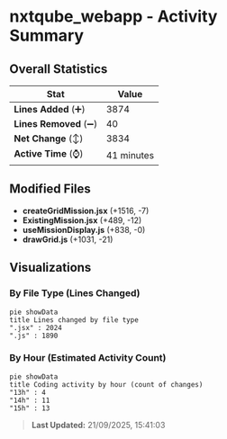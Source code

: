 # nxtqube_webapp - Activity Summary 

## Overall Statistics

| Stat                   | Value                                                             |
| ---------------------- | ----------------------------------------------------------------- |
| **Lines Added** (➕)   | 3874                                          |
| **Lines Removed** (➖) | 40                                        |
| **Net Change** (↕)    | 3834                |
| **Active Time** (⌚)   | 41 minutes |


## Modified Files
- **createGridMission.jsx** (+1516, -7)
- **ExistingMission.jsx** (+489, -12)
- **useMissionDisplay.js** (+838, -0)
- **drawGrid.js** (+1031, -21)

## Visualizations

### By File Type (Lines Changed)

```mermaid
pie showData
title Lines changed by file type
".jsx" : 2024
".js" : 1890
```

### By Hour (Estimated Activity Count)

```mermaid
pie showData
title Coding activity by hour (count of changes)
"13h" : 4
"14h" : 11
"15h" : 13
```


> **Last Updated:** 21/09/2025, 15:41:03